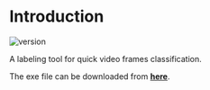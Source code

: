 # **Introduction**

![version](https://img.shields.io/badge/version-0.0.1-blue)

A labeling tool for quick video frames classification.

The exe file can be downloaded from **[here](https://github.com/ChiHangChen/VideoFrameClassification/releases)**.
